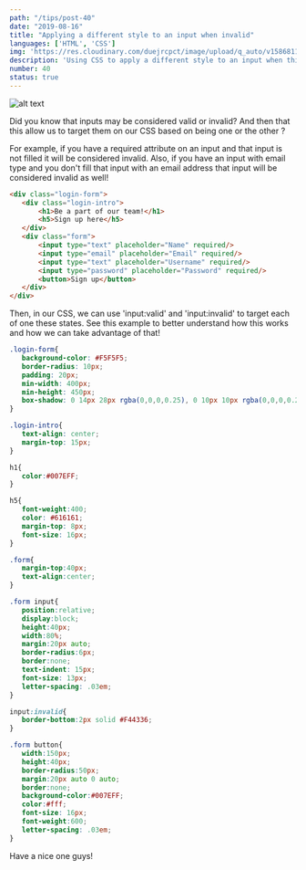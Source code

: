 ```yaml
---
path: "/tips/post-40"
date: "2019-08-16"
title: "Applying a different style to an input when invalid"
languages: ['HTML', 'CSS']
img: 'https://res.cloudinary.com/duejrcpct/image/upload/q_auto/v1586811996/tips/40-1_odfzln.png'
description: 'Using CSS to apply a different style to an input when this input is invalid'
number: 40
status: true
---
```


![alt text](https://res.cloudinary.com/duejrcpct/image/upload/q_auto/v1586812072/tips/40-2_uxplw7.png "Styling invalid input")

Did you know that inputs may be considered valid or invalid? And then that this allow us to target them on our CSS based on being one or the other ?

For example, if you have a required attribute on an input and that input is not filled it will be considered invalid. Also, if you have an input with email type and you don't fill that input with an email address that input will be considered invalid as well!

 ```html
<div class="login-form">
    <div class="login-intro">
        <h1>Be a part of our team!</h1>
        <h5>Sign up here</h5>
    </div>
    <div class="form">
        <input type="text" placeholder="Name" required/>
        <input type="email" placeholder="Email" required/>
        <input type="text" placeholder="Username" required/>
        <input type="password" placeholder="Password" required/>
        <button>Sign up</button>
    </div>
</div>
 ```

Then, in our CSS, we can use 'input:valid' and 'input:invalid' to target each of one these states. See this example to better understand how this works and how we can take advantage of that!

 ```css
.login-form{
    background-color: #F5F5F5;
    border-radius: 10px;
    padding: 20px;
    min-width: 400px;
    min-height: 450px;
    box-shadow: 0 14px 28px rgba(0,0,0,0.25), 0 10px 10px rgba(0,0,0,0.22);
}

.login-intro{
    text-align: center;
    margin-top: 15px;
}

h1{
    color:#007EFF;
}

h5{
    font-weight:400;
    color: #616161;
    margin-top: 8px;
    font-size: 16px;
}

.form{
    margin-top:40px;
    text-align:center;
}

.form input{
    position:relative;
    display:block;
    height:40px;
    width:80%;
    margin:20px auto;
    border-radius:6px;
    border:none;
    text-indent: 15px;
    font-size: 13px;
    letter-spacing: .03em;
}

input:invalid{
    border-bottom:2px solid #F44336;
}

.form button{
    width:150px;
    height:40px;
    border-radius:50px;
    margin:20px auto 0 auto;
    border:none;
    background-color:#007EFF;
    color:#fff;
    font-size: 16px;
    font-weight:600;
    letter-spacing: .03em;
}
 ```
   Have a nice one guys!
